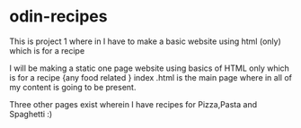 # odin-recipes
This is project 1 where in I have to make a basic website using html (only) which is for a recipe 

I will be making a static one page website using basics of HTML only which is for a recipe {any food related }
index .html is the main page where in all of my content is going to be present.

Three other pages exist wherein I have recipes for Pizza,Pasta and Spaghetti :)

